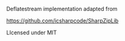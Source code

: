 Deflatestream implementation adapted from

https://github.com/icsharpcode/SharpZipLib

LIcensed under MIT
